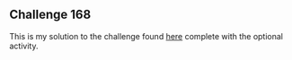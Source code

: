 Challenge 168
--

This is my solution to the challenge found [here](http://www.reddit.com/r/dailyprogrammer/comments/28vgej/6232014_challenge_168_easy_final_grades_test_data/) 
complete with the optional activity.
